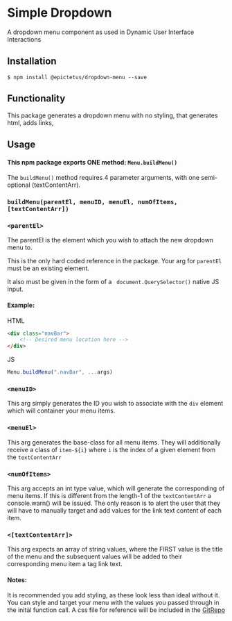 # Simple Dropdown 
A dropdown menu component as used in Dynamic User Interface Interactions

## Installation
```shell
$ npm install @epictetus/dropdown-menu --save
```

## Functionality
This package generates a dropdown menu with no styling, that generates html, adds links, 

## Usage

#### This npm package exports ONE method: ```Menu.buildMenu()```

The ```buildMenu()``` method requires 4 parameter arguments, with one semi-optional (textContentArr).

### ```buildMenu(parentEl, menuID, menuEl, numOfItems, [textContentArr])```

### ```<parentEl>``` 

The parentEl is the element which you wish to attach the new dropdown menu to.

This is the only hard coded reference in the package. Your arg for ```parentEl``` must be an existing element.

It also must be given in the form of a ``` document.QuerySelector()``` native JS input.

#### Example:
HTML
```html
<div class="navBar">
    <!-- Desired menu location here -->
</div>
```
JS
```javascript
Menu.buildMenu(".navBar", ...args)
```

### ```<menuID>```
This arg simply generates the ID you wish to associate with the ``div`` element which will container your menu items.

### ```<menuEl>```
This arg generates the base-class for all menu items. They will additionally receive a class of ``item-${i}`` where ``i`` is the index of a given element from the ```textContentArr```

### ```<numOfItems>```
This arg accepts an int type value, which will generate the corresponding of menu items. If this is different from the length-1 of the ```textContentArr``` a console.warn() will be issued.
The only reason is to alert the user that they will have to manually target and add values for the link text content of each item.

### ```<[textContentArr]>```
This arg expects an array of string values, where the FIRST value is the title of the menu and the subsequent values will be added to their corresponding menu item a tag link text.

#### Notes:
It is recommended you add styling, as these look less than ideal without it. You can style and target your menu with the values you passed through in the inital function call.
A css file for reference will be included in the [GitRepo](https://github.com/EpictetusZ1/dropdown-menu-simple)